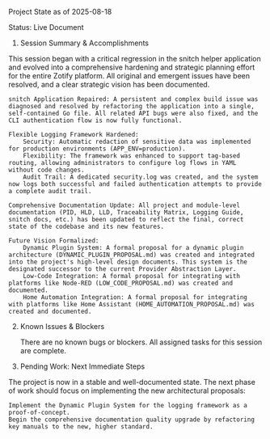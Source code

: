 Project State as of 2025-08-18

Status: Live Document
1. Session Summary & Accomplishments

This session began with a critical regression in the snitch helper application and evolved into a comprehensive hardening and strategic planning effort for the entire Zotify platform. All original and emergent issues have been resolved, and a clear strategic vision has been documented.

    snitch Application Repaired: A persistent and complex build issue was diagnosed and resolved by refactoring the application into a single, self-contained Go file. All related API bugs were also fixed, and the CLI authentication flow is now fully functional.

    Flexible Logging Framework Hardened:
        Security: Automatic redaction of sensitive data was implemented for production environments (APP_ENV=production).
        Flexibility: The framework was enhanced to support tag-based routing, allowing administrators to configure log flows in YAML without code changes.
        Audit Trail: A dedicated security.log was created, and the system now logs both successful and failed authentication attempts to provide a complete audit trail.

    Comprehensive Documentation Update: All project and module-level documentation (PID, HLD, LLD, Traceability Matrix, Logging Guide, snitch docs, etc.) has been updated to reflect the final, correct state of the codebase and its new features.

    Future Vision Formalized:
        Dynamic Plugin System: A formal proposal for a dynamic plugin architecture (DYNAMIC_PLUGIN_PROPOSAL.md) was created and integrated into the project's high-level design documents. This system is the designated successor to the current Provider Abstraction Layer.
        Low-Code Integration: A formal proposal for integrating with platforms like Node-RED (LOW_CODE_PROPOSAL.md) was created and documented.
        Home Automation Integration: A formal proposal for integrating with platforms like Home Assistant (HOME_AUTOMATION_PROPOSAL.md) was created and documented.

2. Known Issues & Blockers

    There are no known bugs or blockers. All assigned tasks for this session are complete.

3. Pending Work: Next Immediate Steps

The project is now in a stable and well-documented state. The next phase of work should focus on implementing the new architectural proposals:

    Implement the Dynamic Plugin System for the logging framework as a proof-of-concept.
    Begin the comprehensive documentation quality upgrade by refactoring key manuals to the new, higher standard.